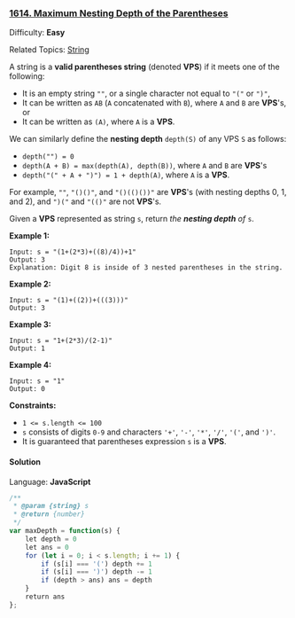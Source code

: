 ### [1614\. Maximum Nesting Depth of the Parentheses](https://leetcode.com/problems/maximum-nesting-depth-of-the-parentheses/)

Difficulty: **Easy**  

Related Topics: [String](https://leetcode.com/tag/string/)


A string is a **valid parentheses string** (denoted **VPS**) if it meets one of the following:

*   It is an empty string `""`, or a single character not equal to `"("` or `")"`,
*   It can be written as `AB` (`A` concatenated with `B`), where `A` and `B` are **VPS**'s, or
*   It can be written as `(A)`, where `A` is a **VPS**.

We can similarly define the **nesting depth** `depth(S)` of any VPS `S` as follows:

*   `depth("") = 0`
*   `depth(A + B) = max(depth(A), depth(B))`, where `A` and `B` are **VPS**'s
*   `depth("(" + A + ")") = 1 + depth(A)`, where `A` is a **VPS**.

For example, `""`, `"()()"`, and `"()(()())"` are **VPS**'s (with nesting depths 0, 1, and 2), and `")("` and `"(()"` are not **VPS**'s.

Given a **VPS** represented as string `s`, return _the **nesting depth** of_ `s`.

**Example 1:**

```
Input: s = "(1+(2*3)+((8)/4))+1"
Output: 3
Explanation: Digit 8 is inside of 3 nested parentheses in the string.
```

**Example 2:**

```
Input: s = "(1)+((2))+(((3)))"
Output: 3
```

**Example 3:**

```
Input: s = "1+(2*3)/(2-1)"
Output: 1
```

**Example 4:**

```
Input: s = "1"
Output: 0
```

**Constraints:**

*   `1 <= s.length <= 100`
*   `s` consists of digits `0-9` and characters `'+'`, `'-'`, `'*'`, `'/'`, `'('`, and `')'`.
*   It is guaranteed that parentheses expression `s` is a **VPS**.


#### Solution

Language: **JavaScript**

```javascript
/**
 * @param {string} s
 * @return {number}
 */
var maxDepth = function(s) {
    let depth = 0
    let ans = 0
    for (let i = 0; i < s.length; i += 1) {
        if (s[i] === '(') depth += 1
        if (s[i] === ')') depth -= 1
        if (depth > ans) ans = depth
    }
    return ans
};
```